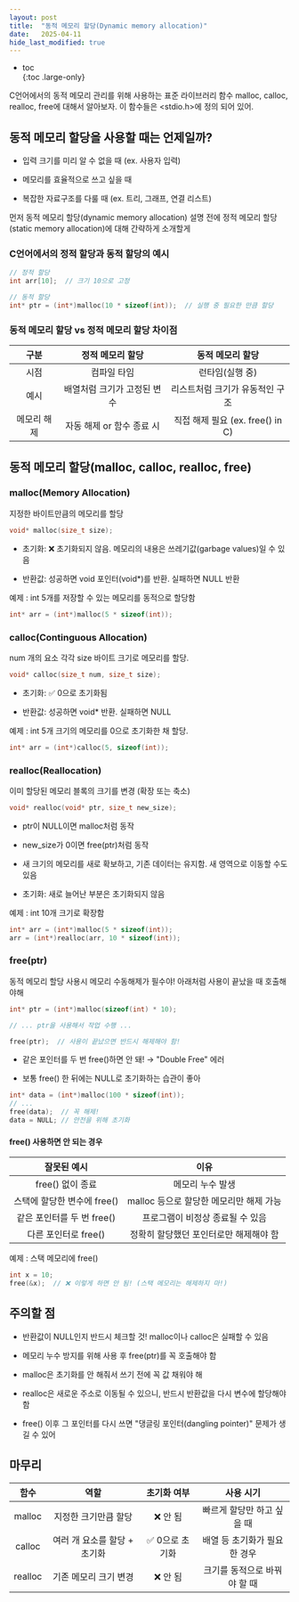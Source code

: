 ```yaml
---
layout: post
title:  "동적 메모리 할당(Dynamic memory allocation)"
date:   2025-04-11
hide_last_modified: true
---
```


* toc  
{:toc .large-only}

C언어에서의 동적 메모리 관리를 위해 사용하는 표준 라이브러리 함수 malloc, calloc, realloc, free에 대해서 알아보자. 이 함수들은 <stdio.h>에 정의 되어 있어. 

## 동적 메모리 할당을 사용할 때는 언제일까?

- 입력 크기를 미리 알 수 없을 때 (ex. 사용자 입력)

- 메모리를 효율적으로 쓰고 싶을 때

- 복잡한 자료구조를 다룰 때 (ex. 트리, 그래프, 연결 리스트)

먼저 동적 메모리 할당(dynamic memory allocation) 설명 전에 정적 메모리 할당(static memory allocation)에 대해 간략하게 소개할게

### C언어에서의 정적 할당과 동적 할당의 예시
~~~c
// 정적 할당
int arr[10];  // 크기 10으로 고정

// 동적 할당
int* ptr = (int*)malloc(10 * sizeof(int));  // 실행 중 필요한 만큼 할당
~~~

### 동적 메모리 할당 vs 정적 메모리 할당 차이점

| 구분 | 정적 메모리 할당 | 동적 메모리 할당 |
|:---:|:---:|:---:|
| 시점 | 컴파일 타임 | 런타임(실행 중) |
| 예시 | 배열처럼 크기가 고정된 변수 | 리스트처럼 크기가 유동적인 구조 |
| 메모리 해제 | 자동 해제 or 함수 종료 시 | 직접 해제 필요 (ex. free() in C) |

## 동적 메모리 할당(malloc, calloc, realloc, free)

### malloc(Memory Allocation)

지정한 바이트만큼의 메모리를 할당

~~~c
void* malloc(size_t size);
~~~
- 초기화: ❌ 초기화되지 않음. 메모리의 내용은 쓰레기값(garbage values)일 수 있음

- 반환값: 성공하면 void 포인터(void*)를 반환. 실패하면 NULL 반환

예제 : int 5개를 저장할 수 있는 메모리를 동적으로 할당함
~~~c
int* arr = (int*)malloc(5 * sizeof(int));
~~~

### calloc(Continguous Allocation)

num 개의 요소 각각 size 바이트 크기로 메모리를 할당.

~~~c
void* calloc(size_t num, size_t size);
~~~

- 초기화: ✅ 0으로 초기화됨

- 반환값: 성공하면 void* 반환. 실패하면 NULL

예제 : int 5개 크기의 메모리를 0으로 초기화한 채 할당.
~~~c
int* arr = (int*)calloc(5, sizeof(int));
~~~

### realloc(Reallocation)

이미 할당된 메모리 블록의 크기를 변경 (확장 또는 축소)

~~~c
void* realloc(void* ptr, size_t new_size);
~~~

- ptr이 NULL이면 malloc처럼 동작

- new_size가 0이면 free(ptr)처럼 동작

- 새 크기의 메모리를 새로 확보하고, 기존 데이터는 유지함. 새 영역으로 이동할 수도 있음

- 초기화: 새로 늘어난 부분은 초기화되지 않음

예제 : int 10개 크기로 확장함
~~~c
int* arr = (int*)malloc(5 * sizeof(int));
arr = (int*)realloc(arr, 10 * sizeof(int));
~~~

### free(ptr)

동적 메모리 할당 사용시 메모리 수동해제가 필수야! 아래처럼 사용이 끝났을 때 호출해야해

~~~c
int* ptr = (int*)malloc(sizeof(int) * 10);

// ... ptr을 사용해서 작업 수행 ...

free(ptr);  // 사용이 끝났으면 반드시 해제해야 함!
~~~

- 같은 포인터를 두 번 free()하면 안 돼! → "Double Free" 에러

- 보통 free() 한 뒤에는 NULL로 초기화하는 습관이 좋아
~~~c
int* data = (int*)malloc(100 * sizeof(int));
// ...
free(data);  // 꼭 해제!
data = NULL; // 안전을 위해 초기화
~~~

#### free() 사용하면 안 되는 경우

| 잘못된 예시 | 이유 |
|:---:|:---:|
| free() 없이 종료 | 메모리 누수 발생 |
| 스택에 할당한 변수에 free() | malloc 등으로 할당한 메모리만 해제 가능 |
| 같은 포인터를 두 번 free() | 프로그램이 비정상 종료될 수 있음 |
| 다른 포인터로 free() | 정확히 할당했던 포인터로만 해제해야 함 |

예제 : 스택 메모리에 free()
~~~c
int x = 10;
free(&x);  // ❌ 이렇게 하면 안 됨! (스택 메모리는 해제하지 마!)
~~~

## 주의할 점

- 반환값이 NULL인지 반드시 체크할 것! malloc이나 calloc은 실패할 수 있음

- 메모리 누수 방지를 위해 사용 후 free(ptr)를 꼭 호출해야 함

- malloc은 초기화를 안 해줘서 쓰기 전에 꼭 값 채워야 해

- realloc은 새로운 주소로 이동될 수 있으니, 반드시 반환값을 다시 변수에 할당해야 함

- free() 이후 그 포인터를 다시 쓰면 "댕글링 포인터(dangling pointer)" 문제가 생길 수 있어


## 마무리 

| 함수 | 역할 | 초기화 여부 | 사용 시기 |
|:---:|:---:|:---:|:---:|
| malloc | 지정한 크기만큼 할당 | ❌ 안 됨 | 빠르게 할당만 하고 싶을 때 |
| calloc | 여러 개 요소를 할당 + 초기화 | ✅ 0으로 초기화 | 배열 등 초기화가 필요한 경우 |
| realloc | 기존 메모리 크기 변경 | ❌ 안 됨 | 크기를 동적으로 바꿔야 할 때 |